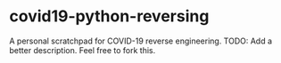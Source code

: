 # covid19-python-reversing
A personal scratchpad for COVID-19 reverse engineering. TODO: Add a better description. Feel free to fork this.
